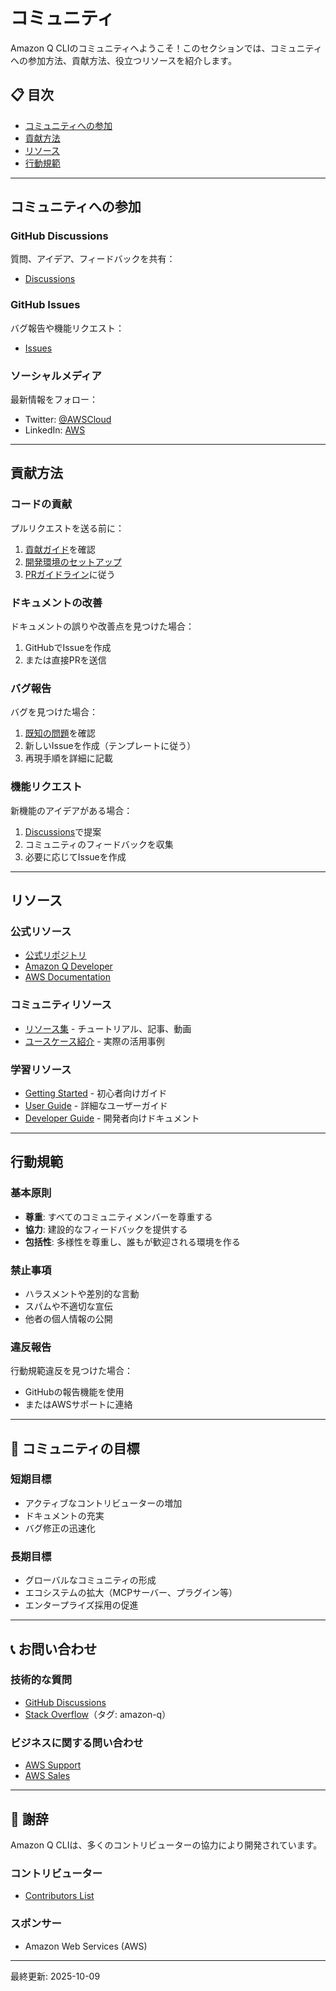 # コミュニティ

Amazon Q CLIのコミュニティへようこそ！このセクションでは、コミュニティへの参加方法、貢献方法、役立つリソースを紹介します。

## 📋 目次

- [コミュニティへの参加](#コミュニティへの参加)
- [貢献方法](#貢献方法)
- [リソース](#リソース)
- [行動規範](#行動規範)

---

## コミュニティへの参加

### GitHub Discussions
質問、アイデア、フィードバックを共有：
- [Discussions](https://github.com/aws/amazon-q-developer-cli/discussions)

### GitHub Issues
バグ報告や機能リクエスト：
- [Issues](https://github.com/aws/amazon-q-developer-cli/issues)

### ソーシャルメディア
最新情報をフォロー：
- Twitter: [@AWSCloud](https://twitter.com/AWSCloud)
- LinkedIn: [AWS](https://www.linkedin.com/company/amazon-web-services/)

---

## 貢献方法

### コードの貢献
プルリクエストを送る前に：
1. [貢献ガイド](contributing.md)を確認
2. [開発環境のセットアップ](../../02_for-developers/contributing/development-setup.md)
3. [PRガイドライン](../../02_for-developers/contributing/pull-request-guide.md)に従う

### ドキュメントの改善
ドキュメントの誤りや改善点を見つけた場合：
1. GitHubでIssueを作成
2. または直接PRを送信

### バグ報告
バグを見つけた場合：
1. [既知の問題](https://github.com/aws/amazon-q-developer-cli/issues)を確認
2. 新しいIssueを作成（テンプレートに従う）
3. 再現手順を詳細に記載

### 機能リクエスト
新機能のアイデアがある場合：
1. [Discussions](https://github.com/aws/amazon-q-developer-cli/discussions)で提案
2. コミュニティのフィードバックを収集
3. 必要に応じてIssueを作成

---

## リソース

### 公式リソース
- [公式リポジトリ](https://github.com/aws/amazon-q-developer-cli)
- [Amazon Q Developer](https://aws.amazon.com/q/developer/)
- [AWS Documentation](https://docs.aws.amazon.com/)

### コミュニティリソース
- [リソース集](resources.md) - チュートリアル、記事、動画
- [ユースケース紹介](showcase.md) - 実際の活用事例

### 学習リソース
- [Getting Started](../../01_for-users/01_getting-started/README.md) - 初心者向けガイド
- [User Guide](../../01_for-users/README.md) - 詳細なユーザーガイド
- [Developer Guide](../../02_for-developers/README.md) - 開発者向けドキュメント

---

## 行動規範

### 基本原則
- **尊重**: すべてのコミュニティメンバーを尊重する
- **協力**: 建設的なフィードバックを提供する
- **包括性**: 多様性を尊重し、誰もが歓迎される環境を作る

### 禁止事項
- ハラスメントや差別的な言動
- スパムや不適切な宣伝
- 他者の個人情報の公開

### 違反報告
行動規範違反を見つけた場合：
- GitHubの報告機能を使用
- またはAWSサポートに連絡

---

## 🎯 コミュニティの目標

### 短期目標
- アクティブなコントリビューターの増加
- ドキュメントの充実
- バグ修正の迅速化

### 長期目標
- グローバルなコミュニティの形成
- エコシステムの拡大（MCPサーバー、プラグイン等）
- エンタープライズ採用の促進

---

## 📞 お問い合わせ

### 技術的な質問
- [GitHub Discussions](https://github.com/aws/amazon-q-developer-cli/discussions)
- [Stack Overflow](https://stackoverflow.com/questions/tagged/amazon-q)（タグ: amazon-q）

### ビジネスに関する問い合わせ
- [AWS Support](https://aws.amazon.com/contact-us/)
- [AWS Sales](https://aws.amazon.com/contact-us/sales-support/)

---

## 🙏 謝辞

Amazon Q CLIは、多くのコントリビューターの協力により開発されています。

### コントリビューター
- [Contributors List](https://github.com/aws/amazon-q-developer-cli/graphs/contributors)

### スポンサー
- Amazon Web Services (AWS)

---

最終更新: 2025-10-09
